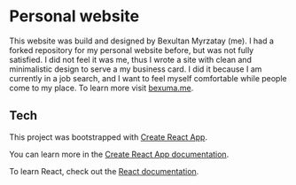 # Personal website
This website was build and designed by Bexultan Myrzatay (me). I had a forked repository for my personal website before, but was not fully satisfied. I did not feel it was me, thus I wrote a site with clean and minimalistic design to serve a my business card. I did it because I am currently in a job search, and I want to feel myself comfortable while people come to my place. To learn more visit [bexuma.me](https://bexuma.me).

## Tech

This project was bootstrapped with [Create React App](https://github.com/facebook/create-react-app).

You can learn more in the [Create React App documentation](https://facebook.github.io/create-react-app/docs/getting-started).

To learn React, check out the [React documentation](https://reactjs.org/).
